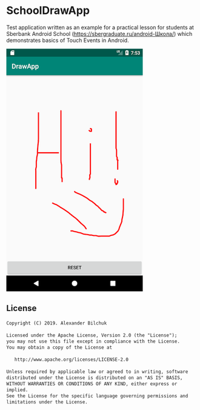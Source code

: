 # SchoolDrawApp

Test application written as an example for a practical lesson for students at Sberbank Android School (https://sbergraduate.ru/android-Школа/) which demonstrates basics of Touch Events in Android.

![Alt text](/screenshot.png?raw=true "SchoolDrawApp screenshot")

License
-----
    Copyright (C) 2019. Alexander Bilchuk

    Licensed under the Apache License, Version 2.0 (the "License");
    you may not use this file except in compliance with the License.
    You may obtain a copy of the License at

       http://www.apache.org/licenses/LICENSE-2.0

    Unless required by applicable law or agreed to in writing, software
    distributed under the License is distributed on an "AS IS" BASIS,
    WITHOUT WARRANTIES OR CONDITIONS OF ANY KIND, either express or implied.
    See the License for the specific language governing permissions and
    limitations under the License.
